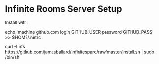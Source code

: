 Infinite Rooms Server Setup
====

Install with:

echo 'machine github.com login GITHUB_USER password GITHUB_PASS' >> $HOME/.netrc

curl -Lnfs https://github.com/jamesballard/infinitespare/raw/master/install.sh | sudo /bin/sh


